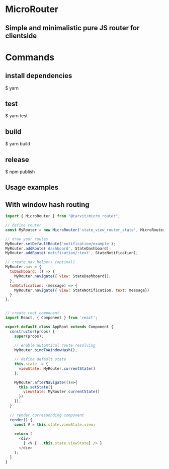 # MicroRouter
## Simple and minimalistic pure JS router for clientside

# Commands

## install dependencies
$ yarn

## test
$ yarn test

## build
$ yarn build

## release
$ npm publish


## Usage examples
## With window hash routing

```js
import { MicroRouter } from "@tarvit/micro_router";

// define router
const MyRouter = new MicroRouter('state_view_router_state', MicroRouter.modes.windowHash);

// draw your routes
MyRouter.setDefaultRoute('notification/example');
MyRouter.addRoute('dashboard', StateDashboard);
MyRouter.addRoute('notification/:text', StateNotification);

// create nav helpers (optinal)
MyRouter.nav = {
  toDashboard: () => {
    MyRouter.navigate({ view: StateDashboard});
  },
  toNotification: (message) => {
    MyRouter.navigate({ view: StateNotification, text: message})
  }
};


// create root component
import React, { Component } from 'react';

export default class AppRoot extends Component {
  constructor(props) {
    super(props);
    
    // enable automtical route resolving
    MyRouter.bindToWindowHash();

    // define default state
    this.state  = {
      viewState: MyRouter.currentState()
    };

    MyRouter.afterNavigate(()=>{
      this.setState({
        viewState: MyRouter.currentState()
      })
    });
  }
  
  // render corresponding component
  render() {
    const V = this.state.viewState.view;
 
    return (
      <div>
        { <V {...this.state.viewState} /> }
      </div>
    );
  }
}
```
